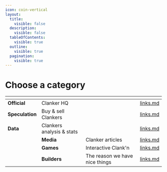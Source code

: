 ```yaml
---
icon: coin-vertical
layout:
  title:
    visible: false
  description:
    visible: false
  tableOfContents:
    visible: true
  outline:
    visible: true
  pagination:
    visible: true
---
```


# Choose a category

<table data-view="cards" data-full-width="true"><thead><tr><th></th><th></th><th></th><th data-hidden data-card-target data-type="content-ref"></th></tr></thead><tbody><tr><td><strong>Official</strong></td><td>Clanker HQ</td><td></td><td><a href="official/links.md">links.md</a></td></tr><tr><td><strong>Speculation</strong></td><td>Buy &#x26; sell Clankers</td><td></td><td><a href="speculation/links.md">links.md</a></td></tr><tr><td><strong>Data</strong></td><td>Clankers analysis &#x26; stats</td><td></td><td><a href="data/links.md">links.md</a></td></tr><tr><td></td><td><strong>Media</strong></td><td>Clanker articles</td><td><a href="media/links.md">links.md</a></td></tr><tr><td></td><td><strong>Games</strong></td><td>Interactive Clank'n</td><td><a href="games/links.md">links.md</a></td></tr><tr><td></td><td><strong>Builders</strong></td><td>The reason we have nice things</td><td><a href="builders/links.md">links.md</a></td></tr></tbody></table>

